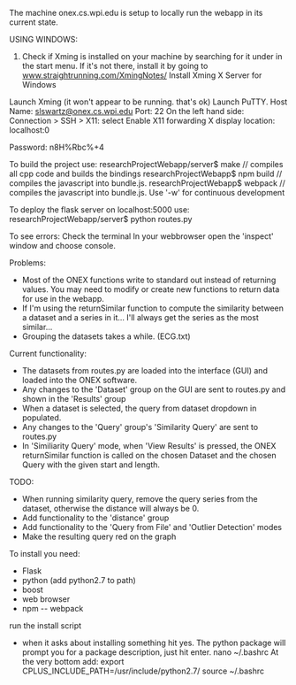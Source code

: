 The machine onex.cs.wpi.edu is setup to locally run the webapp in its current state.

USING WINDOWS:
1.	Check if Xming is installed on your machine by searching for it under in the start menu.
	If it's not there, install it by going to www.straightrunning.com/XmingNotes/
Install Xming X Server for Windows

Launch Xming (it won't appear to be running. that's ok)
Launch PuTTY.
Host Name: slswartz@onex.cs.wpi.edu
Port: 22
On the left hand side: Connection > SSH > X11:
select Enable X11 forwarding
X display location: localhost:0

Password: n8H%Rbc%+4

To build the project use:
researchProjectWebapp/server$ make // compiles all cpp code and builds the bindings
researchProjectWebapp$ npm build // compiles the javascript into bundle.js.
researchProjectWebapp$ webpack // compiles the javascript into bundle.js. Use '-w' for continuous development

To deploy the flask server on localhost:5000 use:
researchProjectWebapp/server$ python routes.py

To see errors:
Check the terminal
In your webbrowser open the 'inspect' window and choose console.

Problems:
- Most of the ONEX functions write to standard out instead of returning values. You may need to modify or create new functions to return data for use in the webapp.
- If I'm using the returnSimilar function to compute the similarity between a dataset and a series in it... I'll always get the series as the most similar...
- Grouping the datasets takes a while. (ECG.txt)

Current functionality:
- The datasets from routes.py are loaded into the interface (GUI) and loaded into the ONEX software.
- Any changes to the 'Dataset' group on the GUI are sent to routes.py and shown in the 'Results' group
- When a dataset is selected, the query from dataset dropdown in populated.
- Any changes to the 'Query' group's 'Similarity Query' are sent to routes.py
- In 'Similiarity Query' mode, when 'View Results' is pressed, the ONEX returnSimilar function is called on the chosen Dataset and the chosen Query with the given start and length.

TODO:
- When running similarity query, remove the query series from the dataset, otherwise the distance will always be 0.
- Add functionality to the 'distance' group
- Add functionality to the 'Query from File' and 'Outlier Detection' modes
- Make the resulting query red on the graph





To install you need:

- Flask
- python (add python2.7 to path)
- boost
- web browser
- npm
-- webpack






run the install script
- when it asks about installing something hit yes. The python package will prompt you for a package description, just hit enter.
nano ~/.bashrc
At the very bottom add:
export CPLUS_INCLUDE_PATH=/usr/include/python2.7/
source ~/.bashrc

